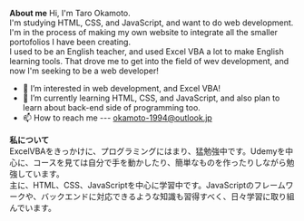 **About me**
Hi, I'm Taro Okamoto.  
I'm studying HTML, CSS, and JavaScript, and want to do web development.  
I'm in the process of making my own website to integrate all the smaller portofolios I have been creating.  
I used to be an English teacher, and used Excel VBA a lot to make English learning tools. That drove me to get into the field of wev development, and now I'm seeking to be a web developer!  

- 👀 I’m interested in web development, and Excel VBA!
- 🌱 I’m currently learning HTML, CSS, and JavaScript, and also plan to learn about back-end side of programming too.
- 📫 How to reach me --- okamoto-1994@outlook.jp

**私について**  
ExcelVBAをきっかけに、プログラミングにはまり、猛勉強中です。Udemyを中心に、コースを見ては自分で手を動かしたり、簡単なものを作ったりしながら勉強しています。  
主に、HTML、CSS、JavaScriptを中心に学習中です。JavaScriptのフレームワークや、バックエンドに対応できるような知識も習得すべく、日々学習に取り組んでいます。
